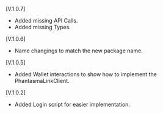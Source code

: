 [V.1.0.7]

- Added missing API Calls.
- Added missing Types.

[V.1.0.6]

- Name changings to match the new package name.

[V.1.0.5]

- Added Wallet interactions to show how to implement the PhantasmaLinkClient.

[V.1.0.2]

- Added Login script for easier implementation.